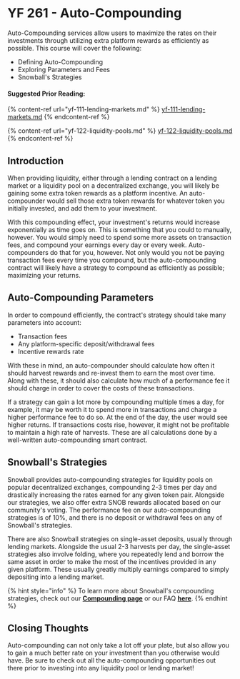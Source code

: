 # YF 261 - Auto-Compounding

Auto-Compounding services allow users to maximize the rates on their investments through utilizing extra platform rewards as efficiently as possible. This course will cover the following:

* Defining Auto-Compounding
* Exploring Parameters and Fees
* Snowball's Strategies

#### Suggested Prior Reading:

{% content-ref url="yf-111-lending-markets.md" %}
[yf-111-lending-markets.md](yf-111-lending-markets.md)
{% endcontent-ref %}

{% content-ref url="yf-122-liquidity-pools.md" %}
[yf-122-liquidity-pools.md](yf-122-liquidity-pools.md)
{% endcontent-ref %}

## Introduction

When providing liquidity, either through a lending contract on a lending market or a liquidity pool on a decentralized exchange, you will likely be gaining some extra token rewards as a platform incentive. An auto-compounder would sell those extra token rewards for whatever token you initially invested, and add them to your investment.

With this compounding effect, your investment's returns would increase exponentially as time goes on. This is something that you could to manually, however. You would simply need to spend some more assets on transaction fees, and compound your earnings every day or every week. Auto-compounders do that for you, however. Not only would you not be paying transaction fees every time you compound, but the auto-compounding contract will likely have a strategy to compound as efficiently as possible; maximizing your returns.

## Auto-Compounding Parameters

In order to compound efficiently, the contract's strategy should take many parameters into account:

* Transaction fees
* Any platform-specific deposit/withdrawal fees
* Incentive rewards rate

With these in mind, an auto-compounder should calculate how often it should harvest rewards and re-invest them to earn the most over time. Along with these, it should also calculate how much of a performance fee it should charge in order to cover the costs of these transactions.

If a strategy can gain a lot more by compounding multiple times a day, for example, it may be worth it to spend more in transactions and charge a higher performance fee to do so. At the end of the day, the user would see higher returns. If transactions costs rise, however, it might not be profitable to maintain a high rate of harvests. These are all calculations done by a well-written auto-compounding smart contract.

## Snowball's Strategies

Snowball provides auto-compounding strategies for liquidity pools on popular decentralized exchanges, compounding 2-3 times per day and drastically increasing the rates earned for any given token pair. Alongside our strategies, we also offer extra SNOB rewards allocated based on our community's voting. The performance fee on our auto-compounding strategies is of 10%, and there is no deposit or withdrawal fees on any of Snowball's strategies.

There are also Snowball strategies on single-asset deposits, usually through lending markets. Alongside the usual 2-3 harvests per day, the single-asset strategies also involve folding, where you repeatedly lend and borrow the same asset in order to make the most of the incentives provided in any given platform. These usually greatly multiply earnings compared to simply depositing into a lending market.

{% hint style="info" %}
To learn more about Snowball's compounding strategies, check out our [**Compounding page**](https://snowballs.gitbook.io/snowball-docs/products/compounding) or our FAQ [**here**](https://snowballs.gitbook.io/snowball-docs/resources/frequently-asked-questions/compounding-faq).
{% endhint %}

## Closing Thoughts

Auto-compounding can not only take a lot off your plate, but also allow you to gain a much better rate on your investment than you otherwise would have. Be sure to check out all the auto-compounding opportunities out there prior to investing into any liquidity pool or lending market!

